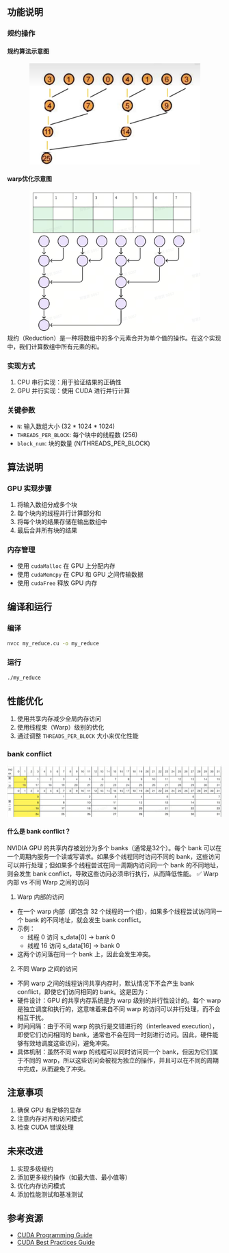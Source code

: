 ## 功能说明

### 规约操作
#### 规约算法示意图
<div class="image-center">
    <img src="../figure/reduce.png" alt="规约算法示意图" class="reduce-image">
</div>

<style>
.reduce-image {
    width: 400px; /* 设置图片宽度 */
    height: auto; /* 高度自动调整，保持比例 */
}
.image-center {
    text-align: center; /* 使内容居中 */
}
.warp_image {
    width: 400px; /* 设置图片宽度 */
    height: auto; /* 高度自动调整，保持比例 */
}
</style>
#### warp优化示意图
<div class="image-center">
    <img src="../figure/warp_divergence.png" alt="warp优化示意图" width="500" height="300" class="warp_image">
</div>
规约（Reduction）是一种将数组中的多个元素合并为单个值的操作。在这个实现中，我们计算数组中所有元素的和。

### 实现方式
1. CPU 串行实现：用于验证结果的正确性
2. GPU 并行实现：使用 CUDA 进行并行计算

### 关键参数
- `N`: 输入数组大小 (32 * 1024 * 1024)
- `THREADS_PER_BLOCK`: 每个块中的线程数 (256)
- `block_num`: 块的数量 (N/THREADS_PER_BLOCK)

## 算法说明

### GPU 实现步骤
1. 将输入数组分成多个块
2. 每个块内的线程并行计算部分和
3. 将每个块的结果存储在输出数组中
4. 最后合并所有块的结果

### 内存管理
- 使用 `cudaMalloc` 在 GPU 上分配内存
- 使用 `cudaMemcpy` 在 CPU 和 GPU 之间传输数据
- 使用 `cudaFree` 释放 GPU 内存

## 编译和运行

### 编译
```bash
nvcc my_reduce.cu -o my_reduce
```

### 运行
```bash
./my_reduce
```

## 性能优化

1. 使用共享内存减少全局内存访问
2. 使用线程束（Warp）级别的优化
3. 通过调整 `THREADS_PER_BLOCK` 大小来优化性能

### bank conflict

![bank conflict](../figure/conflict.png)
#### 什么是 bank conflict？
NVIDIA GPU 的共享内存被划分为多个 banks（通常是32个）。每个 bank 可以在一个周期内服务一个读或写请求。如果多个线程同时访问不同的 bank，这些访问可以并行处理；但如果多个线程尝试在同一周期内访问同一个 bank 的不同地址，则会发生 bank conflict，导致这些访问必须串行执行，从而降低性能。
✅ Warp 内部 vs 不同 Warp 之间的访问
1. Warp 内部的访问
- 在一个 warp 内部（即包含 32 个线程的一个组），如果多个线程尝试访问同一个 bank 的不同地址，就会发生 bank conflict。
- 示例：
  - 线程 0 访问 s_data[0] → bank 0
  - 线程 16 访问 s_data[16] → bank 0
- 这两个访问落在同一个 bank 上，因此会发生冲突。
2. 不同 Warp 之间的访问
- 不同 warp 之间的线程访问共享内存时，默认情况下不会产生 bank conflict，即使它们访问相同的 bank。这是因为：
- 硬件设计：GPU 的共享内存系统是为 warp 级别的并行性设计的。每个 warp 是独立调度和执行的，这意味着来自不同 warp 的访问可以并行处理，而不会相互干扰。 
- 时间间隔：由于不同 warp 的执行是交错进行的（interleaved execution），即使它们访问相同的 bank，通常也不会在同一时刻进行访问。因此，硬件能够有效地调度这些访问，避免冲突。
- 具体机制：虽然不同 warp 的线程可以同时访问同一个 bank，但因为它们属于不同的 warp，所以这些访问会被视为独立的操作，并且可以在不同的周期中完成，从而避免了冲突。

## 注意事项

1. 确保 GPU 有足够的显存
2. 注意内存对齐和访问模式
3. 检查 CUDA 错误处理

## 未来改进


1. 实现多级规约
2. 添加更多规约操作（如最大值、最小值等）
3. 优化内存访问模式
4. 添加性能测试和基准测试

## 参考资源

- [CUDA Programming Guide](https://docs.nvidia.com/cuda/cuda-c-programming-guide/)
- [CUDA Best Practices Guide](https://docs.nvidia.com/cuda/cuda-c-best-practices-guide/)
